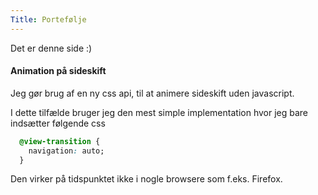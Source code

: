 ```yaml
---
Title: Portefølje
---
```


Det er denne side :)

#### Animation på sideskift
Jeg gør brug af en ny css api, til at animere sideskift uden javascript.

I dette tilfælde bruger jeg den mest simple implementation hvor jeg bare indsætter følgende css 
```css
  @view-transition {
    navigation: auto;
  }
```

Den virker på tidspunktet ikke i nogle browsere som f.eks. Firefox.

